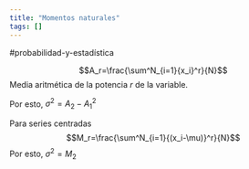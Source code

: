```yaml
---
title: "Momentos naturales"
tags: []
---
```

#probabilidad-y-estadística 

$$A_r=\frac{\sum^N_{i=1}{x_i}^r}{N}$$
Media aritmética de la potencia $r$ de la variable.

Por esto, $\sigma^2=A_2-{A_1}^2$

Para series centradas 
$$M_r=\frac{\sum^N_{i=1}{(x_i-\mu)}^r}{N}$$
Por esto, $\sigma^2=M_2$